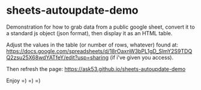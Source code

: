 # sheets-autoupdate-demo

Demonstration for how to grab data from a public google sheet, convert it to a standard js object (json format), then display it as an HTML table. 

Adjust the values in the table (or number of rows, whatever) found at: 
https://docs.google.com/spreadsheets/d/18rOaxnW3bPL1gD_SlmY2S9TDQQ2zsu25X68wdYATfeY/edit?usp=sharing
(if i've given you access).

Then refresh the page: https://ask53.github.io/sheets-autoupdate-demo

Enjoy =) =) =)
